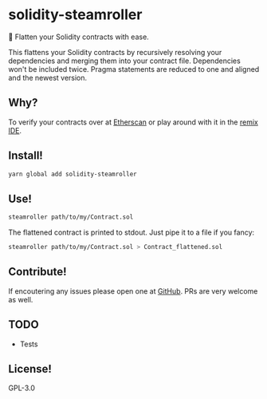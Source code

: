 # solidity-steamroller

🚂 Flatten your Solidity contracts with ease.

This flattens your Solidity contracts by recursively resolving your dependencies and merging them into your contract file. Dependencies won't be included twice. Pragma statements are reduced to one and aligned and the newest version.

## Why?

To verify your contracts over at [Etherscan](https://etherscan.io/verifyContract) or play around with it in the [remix IDE](https://remix.ethereum.org/).

## Install!

```sh
yarn global add solidity-steamroller
```

## Use!

```sh
steamroller path/to/my/Contract.sol
```

The flattened contract is printed to stdout. Just pipe it to a file if you fancy:

```sh
steamroller path/to/my/Contract.sol > Contract_flattened.sol
```

## Contribute!

If encoutering any issues please open one at [GitHub](https://github.com/JoinColony/solidity-steamroller/issues). PRs are very welcome as well.

## TODO

- Tests

## License!

GPL-3.0

